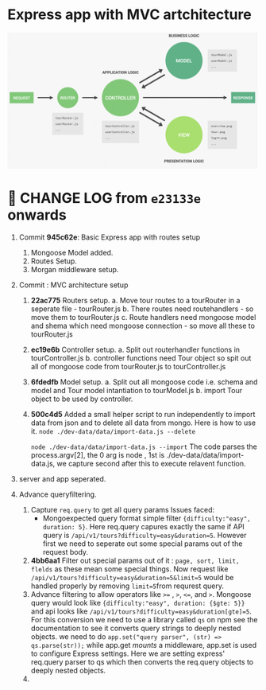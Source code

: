 # Express app with MVC artchitecture

![Architecture](./img/architeture.png)

# 🧪 CHANGE LOG from `e23133e` onwards

1. Commit **945c62e**: Basic Express app with routes setup
   1. Mongoose Model added.
   2. Routes Setup.
   3. Morgan middleware setup.
2. Commit : MVC architecture setup

   1. **22ac775** Routers setup.
      a. Move tour routes to a tourRouter in a seperate file - tourRouter.js
      b. There routes need routehandlers - so move them to tourRouter.js
      c. Route handlers need mongoose model and shema which need mongoose connection - so move all these to tourRouter.js
   2. **ec19e6b** Controller setup.
      a. Split out routerhandler functions in tourController.js
      b. controller functions need Tour object so spit out all of mongoose code from tourRouter.js to tourController.js
   3. **6fdedfb** Model setup.
      a. Split out all mongoose code i.e. schema and model and Tour model intantiation to tourModel.js
      b. import Tour object to be used by controller.
   4. **500c4d5** Added a small helper script to run independently to import data from json and to delete all data from mongo. Here is how to use it.
      `node ./dev-data/data/import-data.js --delete`

      `node ./dev-data/data/import-data.js --import`
      The code parses the process.argv[2], the 0 arg is node , 1st is ./dev-data/data/import-data.js, we capture second after this to execute relavent function.

3. server and app seperated.
4. Advance queryfiltering.
   1. Capture `req.query` to get all query params
      Issues faced:
      - Mongoexpected query format simple filter `{difficulty:"easy", duration: 5}`. Here req.query capures exactly the same if API query is `/api/v1/tours?difficulty=easy&duration=5`. However first we need to seperate out some special params out of the request body.
   2. **4bb6aa1** Filter out special params out of it : `page, sort, limit, flelds` as these mean some special things. Now request like `/api/v1/tours?difficulty=easy&duration=5&limit=5` would be handled properly by removing `limit=5`from requrest query.
   3. Advance filtering to allow operators like `>=` , `>`, `<=`, and `>`. Mongoose query would look like `{difficulty:"easy", duration: {$gte: 5}}` and api looks like `/api/v1/tours?difficulty=easy&duration[gte]=5`. For this conversion we need to use a library called `qs` on npm see the documentation to see it converts query strings to deeply nested objects. we need to do `app.set("query parser", (str) => qs.parse(str));` while app.get _mounts_ a middleware, app.set is used to configure Express settings. Here we are setting express' req.query parser to qs which then converts the req.query objects to deeply nested objects.
   4.
